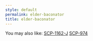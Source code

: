 ```yaml
---
style: default
permalink: elder-baconator
title: elder-baconator
---
```

You may also like:
[SCP-1162-J](http://scp-wiki.net/scp-1162-j)
[SCP-974](http://scp-wiki.net/scp-974)